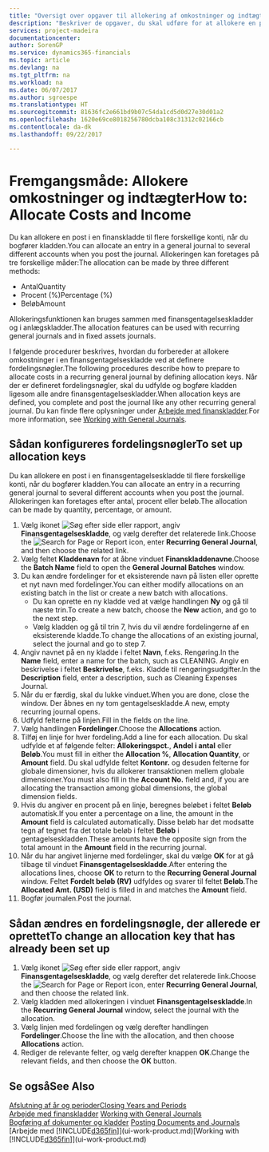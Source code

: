 ```yaml
---
title: "Oversigt over opgaver til allokering af omkostninger og indtægter | Microsoft Docs"
description: "Beskriver de opgaver, du skal udføre for at allokere en post i en finanskladde til flere forskellige konti, når du bogfører kladden."
services: project-madeira
documentationcenter: 
author: SorenGP
ms.service: dynamics365-financials
ms.topic: article
ms.devlang: na
ms.tgt_pltfrm: na
ms.workload: na
ms.date: 06/07/2017
ms.author: sgroespe
ms.translationtype: HT
ms.sourcegitcommit: 81636fc2e661bd9b07c54da1cd5d0d27e30d01a2
ms.openlocfilehash: 1620e69ce8018256780dcba108c31312c02166cb
ms.contentlocale: da-dk
ms.lasthandoff: 09/22/2017

---
```

# <a name="how-to-allocate-costs-and-income"></a><span data-ttu-id="6ee4b-103">Fremgangsmåde: Allokere omkostninger og indtægter</span><span class="sxs-lookup"><span data-stu-id="6ee4b-103">How to: Allocate Costs and Income</span></span>
<span data-ttu-id="6ee4b-104">Du kan allokere en post i en finanskladde til flere forskellige konti, når du bogfører kladden.</span><span class="sxs-lookup"><span data-stu-id="6ee4b-104">You can allocate an entry in a general journal to several different accounts when you post the journal.</span></span> <span data-ttu-id="6ee4b-105">Allokeringen kan foretages på tre forskellige måder:</span><span class="sxs-lookup"><span data-stu-id="6ee4b-105">The allocation can be made by three different methods:</span></span>

* <span data-ttu-id="6ee4b-106">Antal</span><span class="sxs-lookup"><span data-stu-id="6ee4b-106">Quantity</span></span>
* <span data-ttu-id="6ee4b-107">Procent (%)</span><span class="sxs-lookup"><span data-stu-id="6ee4b-107">Percentage (%)</span></span>
* <span data-ttu-id="6ee4b-108">Beløb</span><span class="sxs-lookup"><span data-stu-id="6ee4b-108">Amount</span></span>

<span data-ttu-id="6ee4b-109">Allokeringsfunktionen kan bruges sammen med finansgentagelseskladder og i anlægskladder.</span><span class="sxs-lookup"><span data-stu-id="6ee4b-109">The allocation features can be used with recurring general journals and in fixed assets journals.</span></span>
<!--You can also distribute the cost or revenue of a line to an intercompany partner when you post a sales or purchase document. When you post the document, a line will be posted in your general journal, and a corresponding line will be created in the intercompany outbox.-->

<span data-ttu-id="6ee4b-110">I følgende procedurer beskrives, hvordan du forbereder at allokere omkostninger i en finansgentagelseskladde ved at definere fordelingsnøgler.</span><span class="sxs-lookup"><span data-stu-id="6ee4b-110">The following procedures describe how to prepare to allocate costs in a recurring general journal by defining allocation keys.</span></span> <span data-ttu-id="6ee4b-111">Når der er defineret fordelingsnøgler, skal du udfylde og bogføre kladden ligesom alle andre finansgentagelseskladder.</span><span class="sxs-lookup"><span data-stu-id="6ee4b-111">When allocation keys are defined, you complete and post the journal like any other recurring general journal.</span></span> <span data-ttu-id="6ee4b-112">Du kan finde flere oplysninger under [Arbejde med finanskladder](ui-work-general-journals.md).</span><span class="sxs-lookup"><span data-stu-id="6ee4b-112">For more information, see [Working with General Journals](ui-work-general-journals.md).</span></span>

## <a name="to-set-up-allocation-keys"></a><span data-ttu-id="6ee4b-113">Sådan konfigureres fordelingsnøgler</span><span class="sxs-lookup"><span data-stu-id="6ee4b-113">To set up allocation keys</span></span>
<span data-ttu-id="6ee4b-114">Du kan allokere en post i en finansgentagelseskladde til flere forskellige konti, når du bogfører kladden.</span><span class="sxs-lookup"><span data-stu-id="6ee4b-114">You can allocate an entry in a recurring general journal to several different accounts when you post the journal.</span></span> <span data-ttu-id="6ee4b-115">Allokeringen kan foretages efter antal, procent eller beløb.</span><span class="sxs-lookup"><span data-stu-id="6ee4b-115">The allocation can be made by quantity, percentage, or amount.</span></span>
1. <span data-ttu-id="6ee4b-116">Vælg ikonet ![Søg efter side eller rapport](media/ui-search/search_small.png "Ikonet Søg efter side eller rapport"), angiv **Finansgentagelseskladde**, og vælg derefter det relaterede link.</span><span class="sxs-lookup"><span data-stu-id="6ee4b-116">Choose the ![Search for Page or Report](media/ui-search/search_small.png "Search for Page or Report icon") icon, enter **Recurring General Journal**, and then choose the related link.</span></span>
2. <span data-ttu-id="6ee4b-117">Vælg feltet **Kladdenavn** for at åbne vinduet **Finanskladdenavne**.</span><span class="sxs-lookup"><span data-stu-id="6ee4b-117">Choose the **Batch Name** field to open the **General Journal Batches** window.</span></span>
3. <span data-ttu-id="6ee4b-118">Du kan ændre fordelinger for et eksisterende navn på listen eller oprette et nyt navn med fordelinger.</span><span class="sxs-lookup"><span data-stu-id="6ee4b-118">You can either modify allocations on an existing batch in the list or create a new batch with allocations.</span></span>
   * <span data-ttu-id="6ee4b-119">Du kan oprette en ny kladde ved at vælge handlingen **Ny** og gå til næste trin.</span><span class="sxs-lookup"><span data-stu-id="6ee4b-119">To create a new batch, choose the **New** action, and go to the next step.</span></span>
   * <span data-ttu-id="6ee4b-120">Vælg kladden og gå til trin 7, hvis du vil ændre fordelingerne af en eksisterende kladde.</span><span class="sxs-lookup"><span data-stu-id="6ee4b-120">To change the allocations of an existing journal, select the journal and go to step 7.</span></span>    
4. <span data-ttu-id="6ee4b-121">Angiv navnet på en ny kladde i feltet **Navn**, f.eks. Rengøring.</span><span class="sxs-lookup"><span data-stu-id="6ee4b-121">In the **Name** field, enter a name for the batch, such as CLEANING.</span></span> <span data-ttu-id="6ee4b-122">Angiv en beskrivelse i feltet **Beskrivelse**, f.eks. Kladde til rengøringsudgifter.</span><span class="sxs-lookup"><span data-stu-id="6ee4b-122">In the **Description** field, enter a description, such as Cleaning Expenses Journal.</span></span>
5. <span data-ttu-id="6ee4b-123">Når du er færdig, skal du lukke vinduet.</span><span class="sxs-lookup"><span data-stu-id="6ee4b-123">When you are done, close the window.</span></span> <span data-ttu-id="6ee4b-124">Der åbnes en ny tom gentagelseskladde.</span><span class="sxs-lookup"><span data-stu-id="6ee4b-124">A new, empty recurring journal opens.</span></span>
6. <span data-ttu-id="6ee4b-125">Udfyld felterne på linjen.</span><span class="sxs-lookup"><span data-stu-id="6ee4b-125">Fill in the fields on the line.</span></span>
7. <span data-ttu-id="6ee4b-126">Vælg handlingen **Fordelinger**.</span><span class="sxs-lookup"><span data-stu-id="6ee4b-126">Choose the **Allocations** action.</span></span>
8. <span data-ttu-id="6ee4b-127">Tilføj en linje for hver fordeling.</span><span class="sxs-lookup"><span data-stu-id="6ee4b-127">Add a line for each allocation.</span></span> <span data-ttu-id="6ee4b-128">Du skal udfylde et af følgende felter: **Allokeringspct.**, **Andel i antal** eller **Beløb**.</span><span class="sxs-lookup"><span data-stu-id="6ee4b-128">You must fill in either the **Allocation %**, **Allocation Quantity**, or **Amount** field.</span></span> <span data-ttu-id="6ee4b-129">Du skal udfylde feltet **Kontonr.** og desuden felterne for globale dimensioner, hvis du allokerer transaktionen mellem globale dimensioner.</span><span class="sxs-lookup"><span data-stu-id="6ee4b-129">You must also fill in the **Account No.** field and, if you are allocating the transaction among global dimensions, the global dimension fields.</span></span>
9. <span data-ttu-id="6ee4b-130">Hvis du angiver en procent på en linje, beregnes beløbet i feltet **Beløb** automatisk.</span><span class="sxs-lookup"><span data-stu-id="6ee4b-130">If you enter a percentage on a line, the amount in the **Amount** field is calculated automatically.</span></span> <span data-ttu-id="6ee4b-131">Disse beløb har det modsatte tegn af tegnet fra det totale beløb i feltet **Beløb** i gentagelseskladden.</span><span class="sxs-lookup"><span data-stu-id="6ee4b-131">These amounts have the opposite sign from the total amount in the **Amount** field in the recurring journal.</span></span>
10. <span data-ttu-id="6ee4b-132">Når du har angivet linjerne med fordelinger, skal du vælge **OK** for at gå tilbage til vinduet **Finansgentagelseskladde**.</span><span class="sxs-lookup"><span data-stu-id="6ee4b-132">After entering the allocations lines, choose **OK** to return to the **Recurring General Journal** window.</span></span> <span data-ttu-id="6ee4b-133">Feltet **Fordelt beløb (RV)** udfyldes og svarer til feltet **Beløb**.</span><span class="sxs-lookup"><span data-stu-id="6ee4b-133">The **Allocated Amt. (USD)** field is filled in and matches the **Amount** field.</span></span>
11. <span data-ttu-id="6ee4b-134">Bogfør journalen.</span><span class="sxs-lookup"><span data-stu-id="6ee4b-134">Post the journal.</span></span>

## <a name="to-change-an-allocation-key-that-has-already-been-set-up"></a><span data-ttu-id="6ee4b-135">Sådan ændres en fordelingsnøgle, der allerede er oprettet</span><span class="sxs-lookup"><span data-stu-id="6ee4b-135">To change an allocation key that has already been set up</span></span>
1. <span data-ttu-id="6ee4b-136">Vælg ikonet ![Søg efter side eller rapport](media/ui-search/search_small.png "Ikonet Søg efter side eller rapport"), angiv **Finansgentagelseskladde**, og vælg derefter det relaterede link.</span><span class="sxs-lookup"><span data-stu-id="6ee4b-136">Choose the ![Search for Page or Report](media/ui-search/search_small.png "Search for Page or Report icon") icon, enter **Recurring General Journal**, and then choose the related link.</span></span>
2. <span data-ttu-id="6ee4b-137">Vælg kladden med allokeringen i vinduet **Finansgentagelseskladde**.</span><span class="sxs-lookup"><span data-stu-id="6ee4b-137">In the **Recurring General Journal** window, select the journal with the allocation.</span></span>
3. <span data-ttu-id="6ee4b-138">Vælg linjen med fordelingen og vælg derefter handlingen **Fordelinger**.</span><span class="sxs-lookup"><span data-stu-id="6ee4b-138">Choose the line with the allocation, and then choose **Allocations** action.</span></span>
4. <span data-ttu-id="6ee4b-139">Rediger de relevante felter, og vælg derefter knappen **OK**.</span><span class="sxs-lookup"><span data-stu-id="6ee4b-139">Change the relevant fields, and then choose the **OK** button.</span></span>

## <a name="see-also"></a><span data-ttu-id="6ee4b-140">Se også</span><span class="sxs-lookup"><span data-stu-id="6ee4b-140">See Also</span></span>
[<span data-ttu-id="6ee4b-141">Afslutning af år og perioder</span><span class="sxs-lookup"><span data-stu-id="6ee4b-141">Closing Years and Periods</span></span>](year-close-years-periods.md)  
<span data-ttu-id="6ee4b-142">[Arbejde med finanskladder](ui-work-general-journals.md)  </span><span class="sxs-lookup"><span data-stu-id="6ee4b-142">[Working with General Journals](ui-work-general-journals.md)  </span></span>  
<span data-ttu-id="6ee4b-143">[Bogføring af dokumenter og kladder](ui-post-documents-journals.md)  </span><span class="sxs-lookup"><span data-stu-id="6ee4b-143">[Posting Documents and Journals](ui-post-documents-journals.md)  </span></span>  
<span data-ttu-id="6ee4b-144">[Arbejde med [!INCLUDE[d365fin](includes/d365fin_md.md)]](ui-work-product.md)</span><span class="sxs-lookup"><span data-stu-id="6ee4b-144">[Working with [!INCLUDE[d365fin](includes/d365fin_md.md)]](ui-work-product.md)</span></span>

